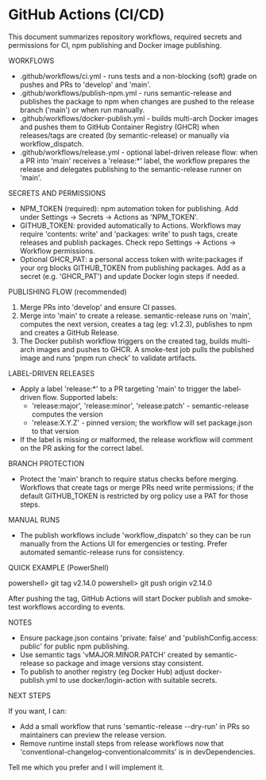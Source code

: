 # GitHub Actions (CI/CD)

This document summarizes repository workflows, required secrets and permissions for CI, npm publishing and Docker image publishing.

WORKFLOWS

- .github/workflows/ci.yml - runs tests and a non-blocking (soft) grade on pushes and PRs to 'develop' and 'main'.
- .github/workflows/publish-npm.yml - runs semantic-release and publishes the package to npm when changes are pushed to the release branch ('main') or when run manually.
- .github/workflows/docker-publish.yml - builds multi-arch Docker images and pushes them to GitHub Container Registry (GHCR) when releases/tags are created (by semantic-release) or manually via workflow_dispatch.
- .github/workflows/release.yml - optional label-driven release flow: when a PR into 'main' receives a 'release:*' label, the workflow prepares the release and delegates publishing to the semantic-release runner on 'main'.

SECRETS AND PERMISSIONS

- NPM_TOKEN (required): npm automation token for publishing. Add under Settings -> Secrets -> Actions as 'NPM_TOKEN'.
- GITHUB_TOKEN: provided automatically to Actions. Workflows may require 'contents: write' and 'packages: write' to push tags, create releases and publish packages. Check repo Settings -> Actions -> Workflow permissions.
- Optional GHCR_PAT: a personal access token with write:packages if your org blocks GITHUB_TOKEN from publishing packages. Add as a secret (e.g. 'GHCR_PAT') and update Docker login steps if needed.

PUBLISHING FLOW (recommended)

1) Merge PRs into 'develop' and ensure CI passes.
2) Merge into 'main' to create a release. semantic-release runs on 'main', computes the next version, creates a tag (eg: v1.2.3), publishes to npm and creates a GitHub Release.
3) The Docker publish workflow triggers on the created tag, builds multi-arch images and pushes to GHCR. A smoke-test job pulls the published image and runs 'pnpm run check' to validate artifacts.

LABEL-DRIVEN RELEASES

- Apply a label 'release:*' to a PR targeting 'main' to trigger the label-driven flow. Supported labels:
  - 'release:major', 'release:minor', 'release:patch' - semantic-release computes the version
  - 'release:X.Y.Z' - pinned version; the workflow will set package.json to that version
- If the label is missing or malformed, the release workflow will comment on the PR asking for the correct label.

BRANCH PROTECTION

- Protect the 'main' branch to require status checks before merging. Workflows that create tags or merge PRs need write permissions; if the default GITHUB_TOKEN is restricted by org policy use a PAT for those steps.

MANUAL RUNS

- The publish workflows include 'workflow_dispatch' so they can be run manually from the Actions UI for emergencies or testing. Prefer automated semantic-release runs for consistency.

QUICK EXAMPLE (PowerShell)

powershell> git tag v2.14.0
powershell> git push origin v2.14.0

After pushing the tag, GitHub Actions will start Docker publish and smoke-test workflows according to events.

NOTES

- Ensure package.json contains 'private: false' and 'publishConfig.access: public' for public npm publishing.
- Use semantic tags 'vMAJOR.MINOR.PATCH' created by semantic-release so package and image versions stay consistent.
- To publish to another registry (eg Docker Hub) adjust docker-publish.yml to use docker/login-action with suitable secrets.

NEXT STEPS

If you want, I can:
- Add a small workflow that runs 'semantic-release --dry-run' in PRs so maintainers can preview the release version.
- Remove runtime install steps from release workflows now that 'conventional-changelog-conventionalcommits' is in devDependencies.

Tell me which you prefer and I will implement it.

